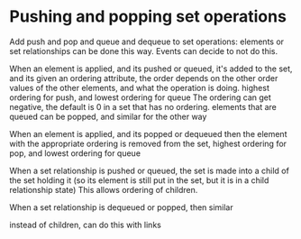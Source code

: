 # Pushing and popping set operations

Add push and pop and queue and dequeue to set operations: elements or set relationships can be done this way.
Events can decide to not do this.

When an element is applied, and its pushed or queued,
it's added to the set, and its given an ordering attribute, the order depends on the other order values of the other elements, and what the operation is doing.
highest ordering for push, and lowest ordering for queue
The ordering can get negative, the default is 0 in a set that has no ordering.
elements that are queued can be popped, and similar for the other way

When an element is applied, and its popped or dequeued then the element with the appropriate ordering is removed from the set,
highest ordering for pop, and lowest ordering for queue

When a set relationship is pushed or queued, the set is made into a child of the set holding it (so its element is still put in the set, but it is in a child relationship state)
This allows ordering of children.

When a set relationship is dequeued or popped, then similar

instead of children, can do this with links



